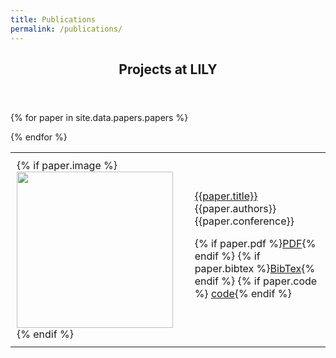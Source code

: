```yaml
---
title: Publications
permalink: /publications/
---
```


  <header class="post-header">
    <h2 class="post-title">Projects at LILY</h2>
  </header> 

<table>
{% for paper in site.data.papers.papers %}


  <tr><td style="padding:10px">
{% if paper.image %}<img width="250px" src="{{paper.image}}"> {% endif %}
</td><td style="padding:10px">
<a class="paper" href="{{paper.pdf}}">
{{paper.title}}
</a><br>
{{paper.authors}}<br>
{{paper.conference}} <br>

{% if paper.pdf %}<a class="btn btn-labeled btn-primary" href="{{paper.pdf}}">PDF</a>{% endif %}
{% if paper.bibtex %}<a class="btn btn-labeled btn-primary" href="{{paper.bibtex}}">BibTex</a>{% endif %}
{% if paper.code %} <a class="icon slides label label-success label-warning" href="{{paper.code}}">code</a>{% endif %}
<br>

</td></tr>

{% endfor %}
</table>


